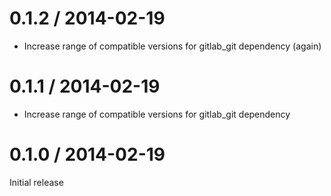 # 0.1.2 / 2014-02-19

* Increase range of compatible versions for gitlab_git dependency (again)

# 0.1.1 / 2014-02-19

* Increase range of compatible versions for gitlab_git dependency

# 0.1.0 / 2014-02-19

Initial release
